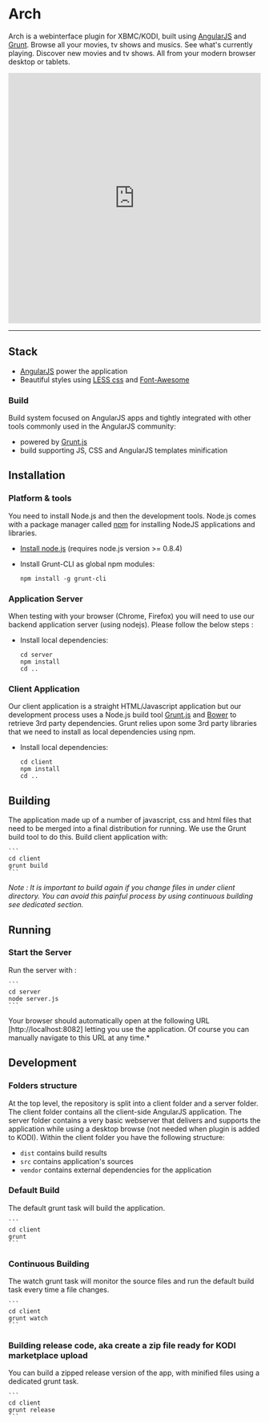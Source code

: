 # Arch

Arch is a webinterface plugin for XBMC/KODI,
built using [AngularJS](http://angularjs.org/) and [Grunt](http://gruntjs.com/). Browse all your movies, tv shows and musics. See what's currently playing. Discover new movies and tv shows. All from your modern browser desktop or tablets.

<iframe class="imgur-album" width="100%" height="500" frameborder="0" src="http://imgur.com/a/5rg7D/embed"></iframe>

***

## Stack

* [AngularJS](http://www.angularjs.org/) power the application
* Beautiful styles using [LESS css](http://lesscss.org/) and [Font-Awesome](http://fortawesome.github.io/Font-Awesome/)

### Build

Build system focused on AngularJS apps and tightly integrated with other tools commonly used in the AngularJS community:
* powered by [Grunt.js](http://gruntjs.com/)
* build supporting JS, CSS and AngularJS templates minification

## Installation
### Platform & tools

You need to install Node.js and then the development tools. Node.js comes with a package manager called [npm](http://npmjs.org) for installing NodeJS applications and libraries.
* [Install node.js](http://nodejs.org/download/) (requires node.js version >= 0.8.4)
* Install Grunt-CLI as global npm modules:

    ```
    npm install -g grunt-cli
    ```

### Application Server

When testing with your browser (Chrome, Firefox) you will need to use our backend application server (using nodejs).  Please follow the below steps :

* Install local dependencies:

    ```
    cd server
    npm install
    cd ..
    ```

### Client Application

Our client application is a straight HTML/Javascript application but our development process uses a Node.js build tool
[Grunt.js](gruntjs.com) and [Bower](https://github.com/bower/bower) to retrieve 3rd party dependencies. Grunt relies upon some 3rd party libraries that we need to install as local dependencies using npm.

* Install local dependencies:

    ```
    cd client
    npm install
    cd ..
    ```

## Building

The application made up of a number of javascript, css and html files that need to be merged into a final distribution for running.  We use the Grunt build tool to do this.
Build client application with:

    ```
    cd client
    grunt build
    ```

*Note : It is important to build again if you change files in under client directory.
 You can avoid this painful process by using continuous building see dedicated section.*

## Running
### Start the Server
Run the server with :

    ```
    cd server
    node server.js
    ```

Your browser should automatically open at the following URL [http://localhost:8082] letting you use the application. Of course you can manually navigate to this URL at any time.*

## Development
### Folders structure
At the top level, the repository is split into a client folder and a server folder.  The client folder contains all the client-side AngularJS application.  The server folder contains a very basic webserver that delivers and supports the application while using a desktop browse (not needed when plugin is added to KODI).
Within the client folder you have the following structure:
* `dist` contains build results
* `src` contains application's sources
* `vendor` contains external dependencies for the application

### Default Build
The default grunt task will build the application.

    ```
    cd client
    grunt
    ```

### Continuous Building
The watch grunt task will monitor the source files and run the default build task every time a file changes.

    ```
    cd client
    grunt watch
    ```

### Building release code, aka create a zip file ready for KODI marketplace upload
You can build a zipped release version of the app, with minified files using a dedicated grunt task.

    ```
    cd client
    grunt release
    ```
